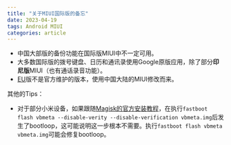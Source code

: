 ```yaml
---
title: "关于MIUI国际版的备忘"
date: 2023-04-19
tags: Android MIUI
categories: article
---
```


* 中国大部版的备份功能在国际版MIUI中不一定可用。
* 大多数国际版的拨号键盘、日历和通讯录使用Google原版应用，除了部分**印尼版**MIUI（也有通话录音功能）。
* [EU](https://xiaomi.eu/community/)版不是官方维护的版本，使用中国大陆的MIUI修改而来。

其他的Tips：

* 对于部分小米设备，如果跟随[Magisk的官方安装教程](https://topjohnwu.github.io/Magisk/install.html)，在执行`fastboot flash vbmeta --disable-verity --disable-verification vbmeta.img`后发生了bootloop，这可能说明这一步根本不需要。执行`fastboot flash vbmeta vbmeta.img`可能会修复bootloop。


